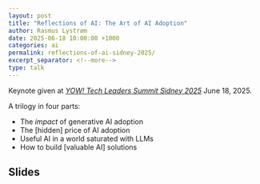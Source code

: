 ```yaml
---
layout: post
title: "Reflections of AI: The Art of AI Adoption"
author: Rasmus Lystrøm
date: 2025-06-18 10:00:00 +1000
categories: ai
permalink: reflections-of-ai-sidney-2025/
excerpt_separator: <!--more-->
type: talk
---
```


Keynote given at [*YOW! Tech Leaders Summit Sidney 2025*](https://yowcon.com/tech-leaders-sidney-2025) June 18, 2025.

A trilogy in four parts:

- The *impact* of generative AI adoption
- The [hidden] price of AI adoption
- Useful AI in a world saturated with LLMs
- How to build [valuable AI] solutions

 <!--more-->

## Slides

<script></script>
